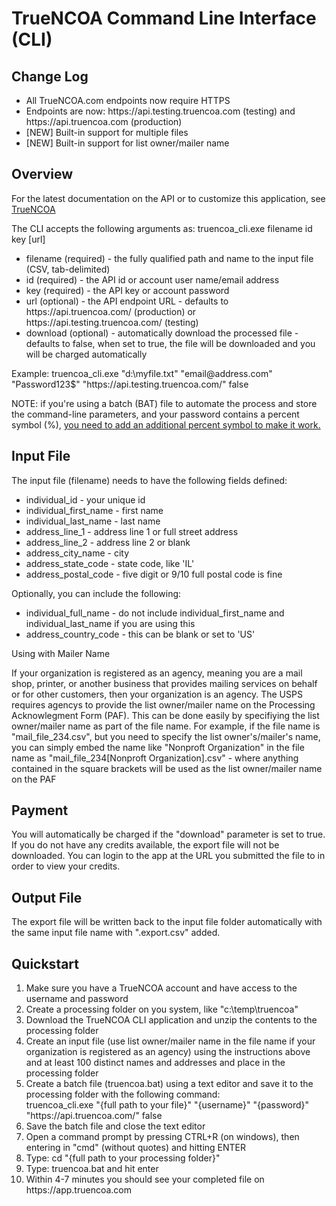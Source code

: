 <!DOCTYPE html>

<html lang="en" xmlns="http://www.w3.org/1999/xhtml">
<body>
    <h1>TrueNCOA Command Line Interface (CLI)</h1>
    <h2>Change Log</h2>
    <p><ul>
    <li>All TrueNCOA.com endpoints now require HTTPS</li>
    <li>Endpoints are now:  https://api.testing.truencoa.com (testing) and https://api.truencoa.com (production)</li>
    <li>[NEW] Built-in support for multiple files</li>
    <li>[NEW] Built-in support for list owner/mailer name</li>
    </ul></p>
    <h2>Overview</h2>
    <p>For the latest documentation on the API or to customize this application, see <a href="http://truencoa.com/api" target="_blank">TrueNCOA</a></p>
    <p>The CLI accepts the following arguments as:  truencoa_cli.exe filename id key [url]</p>
    <ul>
        <li>filename (required) - the fully qualified path and name to the input file (CSV, tab-delimited)</li>
        <li>id (required) - the API id or account user name/email address</li>
        <li>key (required) - the API key or account password</li>
        <li>url (optional) - the API endpoint URL - defaults to https://api.truencoa.com/ (production) or https://api.testing.truencoa.com/ (testing)</li>
        <li>download (optional) - automatically download the processed file - defaults to false, when set to true, the file will be downloaded and you will be charged automatically</li>
    </ul>
    <p>Example:  truencoa_cli.exe "d:\myfile.txt" "email@address.com" "Password123$" "https://api.testing.truencoa.com/" false</p>
    <p>NOTE:  if you're using a batch (BAT) file to automate the process and store the command-line parameters, and your password contains a percent symbol (%), <a href="http://windowsitpro.com/windows-server/how-can-i-use-percent-symbol-batch-file">you need to add an additional percent symbol to make it work.</a></p>
    <h2>Input File</h2>
    <p>The input file (filename) needs to have the following fields defined:</p>
    <ul>
        <li>individual_id - your unique id</li>
        <li>individual_first_name - first name</li>
        <li>individual_last_name - last name</li>
        <li>address_line_1 - address line 1 or full street address</li>
        <li>address_line_2 - address line 2 or blank</li>
        <li>address_city_name - city</li>
        <li>address_state_code - state code, like 'IL'</li>
        <li>address_postal_code - five digit or 9/10 full postal code is fine</li>
    </ul>
    <p>Optionally, you can include the following:</p>
    <ul>
        <li>individual_full_name - do not include individual_first_name and individual_last_name if you are using this</li>
        <li>address_country_code - this can be blank or set to 'US'</li>
    </ul>
    <p>Using with Mailer Name</p>
    <p>If your organization is registered as an agency, meaning you are a mail shop, printer, or another business that provides mailing services on behalf or for other customers, then your organization is an agency.  The USPS requires agencys to provide the list owner/mailer name on the Processing Acknowlegment Form (PAF).  This can be done easily by specifiying the list owner/mailer name as part of the file name.  For example, if the file name is "mail_file_234.csv", but you need to specify the list owner's/mailer's name, you can simply embed the name like "Nonproft Organization" in the file name as "mail_file_234[Nonproft Organization].csv" - where anything contained in the square brackets will be used as the list owner/mailer name on the PAF</p>
    <h2>Payment</h2>
    <p>You will automatically be charged if the "download" parameter is set to true.  If you do not have any credits available, the export file will not be downloaded.  You can login to the app at the URL you submitted the file to in order to view your credits.</p>
    <h2>Output File</h2>
    <p>The export file will be written back to the input file folder automatically with the same input file name with ".export.csv" added.</p>
    <h2>Quickstart</h2>
    <ol>
        <li>Make sure you have a TrueNCOA account and have access to the username and password</li>
        <li>Create a processing folder on you system, like "c:\temp\truencoa"</li>
        <li>Download the TrueNCOA CLI application and unzip the contents to the processing folder</li>
        <li>Create an input file (use list owner/mailer name in the file name if your organization is registered as an agency) using the instructions above and at least 100 distinct names and addresses and place in the processing folder</li>
        <li>Create a batch file (truencoa.bat) using a text editor and save it to the processing folder with the following command: <br/>
            truencoa_cli.exe "{full path to your file}" "{username}" "{password}" "https://api.truencoa.com/" false
        </li>
        <li>Save the batch file and close the text editor</li>
        <li>Open a command prompt by pressing CTRL+R (on windows), then entering in "cmd" (without quotes) and hitting ENTER</li>
        <li>Type: cd "{full path to your processing folder}"</li>
        <li>Type: truencoa.bat and hit enter</li>
        <li>Within 4-7 minutes you should see your completed file on https://app.truencoa.com</li>
    </ol>
</body>
</html>
